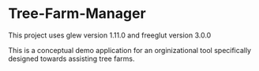# Tree-Farm-Manager

This project uses glew version 1.11.0 and freeglut version 3.0.0

This is a conceptual demo application for an orginizational tool specifically designed towards assisting tree farms.
